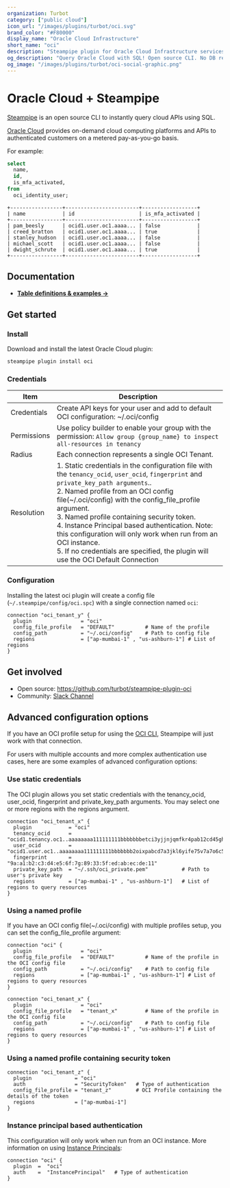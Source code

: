 ```yaml
---
organization: Turbot
category: ["public cloud"]
icon_url: "/images/plugins/turbot/oci.svg"
brand_color: "#F80000"
display_name: "Oracle Cloud Infrastructure"
short_name: "oci"
description: "Steampipe plugin for Oracle Cloud Infrastructure services and resource types."
og_description: "Query Oracle Cloud with SQL! Open source CLI. No DB required." 
og_image: "/images/plugins/turbot/oci-social-graphic.png"
---
```


# Oracle Cloud + Steampipe

[Steampipe](https://steampipe.io) is an open source CLI to instantly query cloud APIs using SQL.

[Oracle Cloud](https://www.oracle.com/cloud/) provides on-demand cloud computing platforms and APIs to authenticated customers on a metered pay-as-you-go basis. 

For example:

```sql
select
  name,
  id,
  is_mfa_activated,
from
  oci_identity_user;
```

```
+-----------------+------------------------+------------------+
| name            | id                     | is_mfa_activated |
+-----------------+------------------------+------------------+
| pam_beesly      | ocid1.user.oc1.aaaa... | false            |
| creed_bratton   | ocid1.user.oc1.aaaa... | true             |
| stanley_hudson  | ocid1.user.oc1.aaaa... | false            |
| michael_scott   | ocid1.user.oc1.aaaa... | false            |
| dwight_schrute  | ocid1.user.oc1.aaaa... | true             |
+-----------------+------------------------+------------------+
```

## Documentation

- **[Table definitions & examples →](/plugins/turbot/oci/tables)**

## Get started

### Install

Download and install the latest Oracle Cloud plugin:

```bash
steampipe plugin install oci
```

### Credentials

| Item | Description |
| - | - |
| Credentials | Create API keys for your user and add to default OCI configuration: ~/.oci/config |
| Permissions | Use policy builder to enable your group with the permission: `Allow group {group_name} to inspect all-resources in tenancy`  |
| Radius | Each connection represents a single OCI Tenant. |
| Resolution |  1. Static credentials in the configuration file with the `tenancy_ocid`, `user_ocid`, `fingerprint` and `private_key_path arguments`..<br />2. Named profile from an OCI config file(~/.oci/config) with the config_file_profile argument.<br />3. Named profile containing security token.<br />4. Instance Principal based authentication. Note: this configuration will only work when run from an OCI instance.<br />5.  If no credentials are specified, the plugin will use the OCI Default Connection |

### Configuration

Installing the latest oci plugin will create a config file (`~/.steampipe/config/oci.spc`) with a single connection named `oci`:

```hcl
connection "oci_tenant_y" {
  plugin                = "oci"
  config_file_profile   = "DEFAULT"          # Name of the profile 
  config_path           = "~/.oci/config"    # Path to config file
  regions               = ["ap-mumbai-1" , "us-ashburn-1"] # List of regions
}
```

## Get involved

* Open source: https://github.com/turbot/steampipe-plugin-oci
* Community: [Slack Channel](https://join.slack.com/t/steampipe/shared_invite/zt-oij778tv-lYyRTWOTMQYBVAbtPSWs3g)


## Advanced configuration options

If you have an OCI profile setup for using the [OCI CLI](https://docs.oracle.com/en-us/iaas/tools/oci-cli/2.9.1/oci_cli_docs/oci.html), Steampipe will just work with that connection.

For users with multiple accounts and more complex authentication use cases, here are some examples of advanced configuration options:


### Use static credentials
The OCI plugin allows you set static credentials with the tenancy_ocid, user_ocid, fingerprint and private_key_path arguments. You may select one or more regions with the regions argument.

```hcl
connection "oci_tenant_x" {
  plugin            = "oci"
  tenancy_ocid      = "ocid1.tenancy.oc1..aaaaaaaa111111111bbbbbbbetci3yjjnjqmfkr4pab12cd45gh56hm76cyljaq"
  user_ocid         = "ocid1.user.oc1..aaaaaaaa111111111bbbbbbb2oixpabcd7a3jkl6yife75v7a7o6c5d6wclrsjia"
  fingerprint       = "9a:a1:b2:c3:d4:e5:6f:7g:89:33:5f:ed:ab:ec:de:11"
  private_key_path  = "~/.ssh/oci_private.pem"           # Path to user's private key
  regions           = ["ap-mumbai-1" , "us-ashburn-1"]   # List of regions to query resources
}
```

### Using a named profile 

If you have an OCI config file(~/.oci/config) with multiple profiles setup, you can set the config_file_profile argument:

```hcl
connection "oci" {
  plugin                = "oci"
  config_file_profile   = "DEFAULT"          # Name of the profile in the OCI config file
  config_path           = "~/.oci/config"    # Path to config file
  regions               = ["ap-mumbai-1" , "us-ashburn-1"] # List of regions to query resources
}

connection "oci_tenant_x" {
  plugin                = "oci"
  config_file_profile   = "tenant_x"         # Name of the profile in the OCI config file
  config_path           = "~/.oci/config"    # Path to config file
  regions               = ["ap-mumbai-1" , "us-ashburn-1"] # List of regions to query resources
}
```

### Using a named profile containing security token

```hcl
connection "oci_tenant_z" {
  plugin              =	"oci"
  auth                =	"SecurityToken"   # Type of authentication
  config_file_profile =	"tenant_z"        # OCI Profile containing the details of the token
  regions             = ["ap-mumbai-1"]
}
```

### Instance principal based authentication

This configuration will only work when run from an OCI instance. More information on using [Instance Principals](https://docs.oracle.com/en-us/iaas/Content/Identity/Tasks/callingservicesfrominstances.htm):

```hcl
connection "oci" {
  plugin  =  "oci"
  auth    =  "InstancePrincipal"   # Type of authentication
}
```
